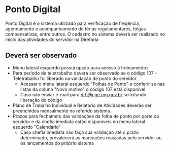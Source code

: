 # Ponto Digital

Ponto Digital é o sistema utilizado para verificação de freqência, agendamento e acompanhamento de férias regulamentares, folgas compensativas, entre outros. O cadastro no sistema deverá ser realizado no início das atividades do servidor na Diretoria

## Deverá ser observado
- Menu lateral esquerdo possui opção para acesso à treinamentos
- Para período de teletrabalho deverá ser observado se o código 107 - Teletrabalho foi liberado na validação de ponto do servidor
    - Acessar o menu lateral esquerdo "Folhas de Ponto" e conferir se nas listas da coluna "Novo motivo" o código 107 está disponível
    - Caso não enviar e-mail para drh@cge.mg.gov.br solicitando liberação do código
- Plano de Trabalho Individual e Relatório de Atividades deverão ser preenchidos mensalmente no referido sistema.
- Prazos para fechameto das validações da folha de ponto por parte do servidor e da chefia imediata estão disponíveis no menu lateral esquerdo "Calendário"
    - Caso chefia imediata não faça sua validação até o prazo determinado, prevalecerá as marcações reaizadas pelo servidor ou os lançamentos do próprio sistema  
